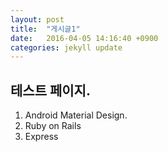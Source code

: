 ```yaml
---
layout: post
title:  "게시글1"
date:   2016-04-05 14:16:40 +0900
categories: jekyll update
---
```


## 테스트 페이지.
1. Android Material Design.
2. Ruby on Rails 
3. Express